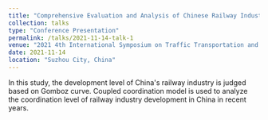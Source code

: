 ```yaml
---
title: "Comprehensive Evaluation and Analysis of Chinese Railway Industry"
collection: talks
type: "Conference Presentation"
permalink: /talks/2021-11-14-talk-1
venue: "2021 4th International Symposium on Traffic Transportation and Civil Architecture"
date: 2021-11-14
location: "Suzhou City, China"
---
```


In this study, the development level of China's railway industry is judged based on Gomboz curve. Coupled coordination model is used to analyze the coordination level of railway industry development in China in recent years.

